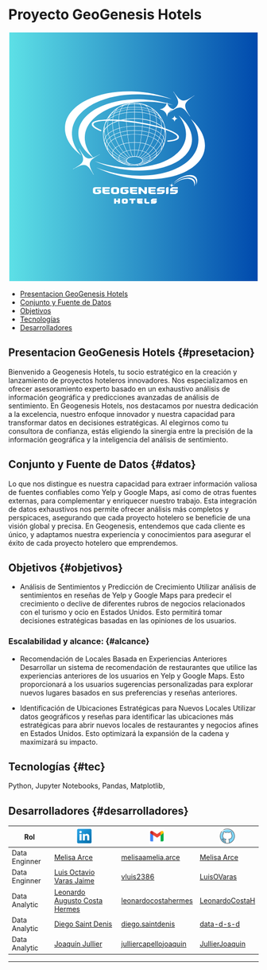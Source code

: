 # Proyecto GeoGenesis Hotels
<p align=center><img src=img/Geogenesis.png><p>

- [Presentacion GeoGenesis Hotels](#presentacion)
- [Conjunto y Fuente de Datos](#datos)
- [Objetivos](#objetivos)
- [Tecnologías](#tec)
- [Desarrolladores](#desarrolladores)

## Presentacion GeoGenesis Hotels {#presetacion}

Bienvenido a Geogenesis Hotels, tu socio estratégico en la creación y lanzamiento de proyectos hoteleros innovadores. Nos especializamos en ofrecer asesoramiento experto basado en un exhaustivo análisis de información geográfica y predicciones avanzadas de análisis de sentimiento.
En Geogenesis Hotels, nos destacamos por nuestra dedicación a la excelencia, nuestro enfoque innovador y nuestra capacidad para transformar datos en decisiones estratégicas. Al elegirnos como tu consultora de confianza, estás eligiendo la sinergia entre la precisión de la información geográfica y la inteligencia del análisis de sentimiento.

## Conjunto y Fuente de Datos {#datos}

Lo que nos distingue es nuestra capacidad para extraer información valiosa de fuentes confiables como Yelp y Google Maps, así como de otras fuentes externas, para complementar y enriquecer nuestro trabajo. Esta integración de datos exhaustivos nos permite ofrecer análisis más completos y perspicaces, asegurando que cada proyecto hotelero se beneficie de una visión global y precisa. En Geogenesis, entendemos que cada cliente es único, y adaptamos nuestra experiencia y conocimientos para asegurar el éxito de cada proyecto hotelero que emprendemos.

## Objetivos {#objetivos}

- Análisis de Sentimientos y Predicción de Crecimiento
Utilizar análisis de sentimientos en reseñas de Yelp y Google Maps para predecir el crecimiento o declive de diferentes rubros de negocios relacionados con el turismo y ocio en Estados Unidos. Esto permitirá tomar decisiones estratégicas basadas en las opiniones de los usuarios.

### Escalabilidad y alcance: {#alcance}

- Recomendación de Locales Basada en Experiencias Anteriores
Desarrollar un sistema de recomendación de restaurantes que utilice las experiencias anteriores de los usuarios en Yelp y Google Maps. Esto proporcionará a los usuarios sugerencias personalizadas para explorar nuevos lugares basados en sus preferencias y reseñas anteriores.

- Identificación de Ubicaciones Estratégicas para Nuevos Locales
Utilizar datos geográficos y reseñas para identificar las ubicaciones más estratégicas para abrir nuevos locales de restaurantes y negocios afines en Estados Unidos. Esto optimizará la expansión de la cadena y maximizará su impacto.

## Tecnologías {#tec}

Python, Jupyter Notebooks, Pandas, Matplotlib, 

## Desarrolladores {#desarrolladores}


| Rol           | ![Linkedin](img/linkedin.png)                                        |![Gmail](img/gmail.png)         | ![GitHub](img/github.png)           | 
|---------------|-----------------------------                                         |--------------------------------|-------------------------------------|
| Data Enginner| [Melisa Arce](https://www.linkedin.com/in/melisaameliaarce/)          |[melisaamelia.arce](mailto:melisaamelia.arce@gmail.com) | [Melisa Arce](https://github.com/melisaameliaarce)  |
| Data Enginner| [Luis Octavio Varas Jaime](https://www.linkedin.com/in/luis-o-varas/) | [vluis2386](mailto:vluis2386@gmail.com) | [LuisOVaras](https://github.com/LuisOVaras) |
| Data Analytic| [Leonardo Augusto Costa Hermes](https://linkedin.com/in/leonardo-costa-672a3a1b9) | [leonardocostahermes](mailto:leonardocostahermes@gmail.com) | [LeonardoCostaH](https://gitHub.com/LeonardoCostaH/) |
| Data Analytic| [Diego Saint Denis](https://www.linkedin.com/in/diego/) | [diego.saintdenis](mailto:diego.saintdenis@gmail.com) | [data-d-s-d](https://github.com/data-d-s-d) |
| Data Analytic|  [Joaquín Jullier](https://www.linkedin.com/in/joaqu%C3%ADn-jullier-6179a4266/) |[julliercapellojoaquin](mailto:julliercapellojoaquin@gmail.com) | [JullierJoaquin](https://github.com/JullierJoaquin?tab=repositories)|
            

---

